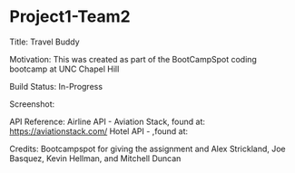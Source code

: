# Project1-Team2
Title: 
Travel Buddy

Motivation:
This was created as part of the BootCampSpot coding bootcamp at UNC Chapel Hill

Build Status:
In-Progress

Screenshot:

API Reference:
Airline API - Aviation Stack, found at: 
https://aviationstack.com/
Hotel API -  ,found at:

Credits:
Bootcampspot for giving the assignment and Alex Strickland, Joe Basquez, Kevin Hellman, and Mitchell Duncan
